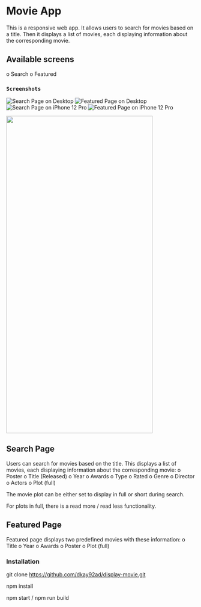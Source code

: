# Movie App

This is a responsive web app. It allows users to search for movies based on a title. Then it displays a list of movies, each displaying information about the corresponding movie.

## Available screens

o Search
o Featured

### `Screenshots`

![Search Page on Desktop](public/screenshots/Search%20page_desktop.png)
![Featured Page on Desktop](public/screenshots/Featured%20page_desktop.png)
![Search Page on iPhone 12 Pro](<public/screenshots/Search%20page%20(iPhone%2012%20Pro).png>)
![Featured Page on iPhone 12 Pro](<public/screenshots/Featured%20page(iPhone%2012%20Pro).png>)

<img src="public/screenshots/Search%20page%20(iPhone%2012%20Pro).png"  width="390" height="844">

## Search Page

Users can search for movies based on the title. This displays a list of movies, each displaying information about the corresponding movie:
o Poster
o Title (Released)
o Year
o Awards
o Type
o Rated
o Genre
o Director
o Actors
o Plot (full)

The movie plot can be either set to display in full or short during search.

For plots in full, there is a read more / read less functionality.

## Featured Page

Featured page displays two predefined movies with these information:
o Title
o Year
o Awards
o Poster
o Plot (full)

### Installation

git clone https://github.com/dkay92ad/display-movie.git

npm install

npm start / npm run build
